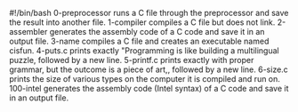 #!/bin/bash
0-preprocessor runs a C file through the preprocessor and save the result into another file.
1-compiler compiles a C file but does not link.
2-assembler generates the assembly code of a C code and save it in an output file.
3-name compiles a C file and creates an executable named cisfun.
4-puts.c prints exactly "Programming is like building a multilingual puzzle, followed by a new line.
5-printf.c prints exactly with proper grammar, but the outcome is a piece of art,, followed by a new line.
6-size.c prints the size of various types on the computer it is compiled and run on.
100-intel generates the assembly code (Intel syntax) of a C code and save it in an output file.

